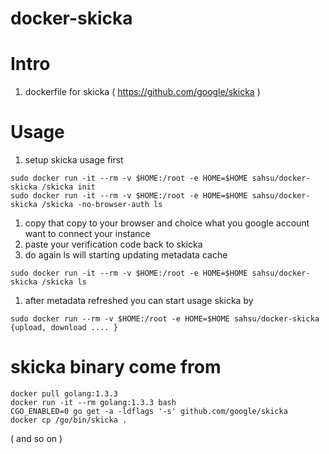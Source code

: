 # docker-skicka

# Intro
 1. dockerfile for skicka ( https://github.com/google/skicka )

# Usage
 1. setup skicka usage first

 ```
 sudo docker run -it --rm -v $HOME:/root -e HOME=$HOME sahsu/docker-skicka /skicka init
 sudo docker run -it --rm -v $HOME:/root -e HOME=$HOME sahsu/docker-skicka /skicka -no-browser-auth ls
 ```
 1. copy that copy to your browser and choice what you google account want to connect your instance
 1. paste your verification code back to skicka
 1. do again ls will starting updating metadata cache

 ```
 sudo docker run -it --rm -v $HOME:/root -e HOME=$HOME sahsu/docker-skicka /skicka ls
 ```

 1. after metadata refreshed you can start usage skicka by

 ```
 sudo docker run --rm -v $HOME:/root -e HOME=$HOME sahsu/docker-skicka {upload, download .... }
 ```

# skicka binary come from
 ```
 docker pull golang:1.3.3
 docker run -it --rm golang:1.3.3 bash
 CGO_ENABLED=0 go get -a -ldflags '-s' github.com/google/skicka
 docker cp /go/bin/skicka .
 ```
 ( and so on )

